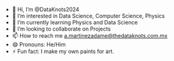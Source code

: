 - 👋 Hi, I’m @DataKnots2024
- 👀 I’m interested in Data Science, Computer Science, Physics
- 🌱 I’m currently learning Physics and Data Science
- 💞️ I’m looking to collaborate on Projects
- 📫 How to reach me a.martinezadame@thedataknots.com.mx
- 😄 Pronouns: He/Him
- ⚡ Fun fact: I make my own paints for art.

<!---
DataKnots2024/DataKnots2024 is a ✨ special ✨ repository because its `README.md` (this file) appears on your GitHub profile.
You can click the Preview link to take a look at your changes.
--->
